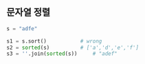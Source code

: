 ## 문자열 정렬

```python
s = "adfe"

s1 = s.sort()			# wrong
s2 = sorted(s)			# ['a','d','e','f'] 
s3 = ''.join(sorted(s))		# "adef"
```

